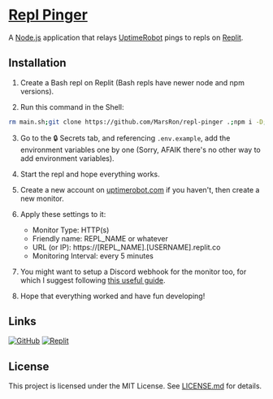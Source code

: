 # [Repl Pinger](https://github.com/MarsRon/repl-pinger#readme)

A [Node.js](https://nodejs.org) application that relays [UptimeRobot](https://uptimerobot.com) pings to repls on [Replit](https://replit.com).



## Installation

1. Create a Bash repl on Replit (Bash repls have newer node and npm versions).

2. Run this command in the Shell:
```sh
rm main.sh;git clone https://github.com/MarsRon/repl-pinger .;npm i -D;npm run build
```

3. Go to the 🔒 Secrets tab, and referencing `.env.example`, add the environment variables one by one (Sorry, AFAIK there's no other way to add environment variables).

4. Start the repl and hope everything works.

5. Create a new account on [uptimerobot.com](https://uptimerobot.com/signUp) if you haven't, then create a new monitor.

6. Apply these settings to it:
   - Monitor Type: HTTP(s)
   - Friendly name: REPL_NAME or whatever
   - URL (or IP): https://[REPL_NAME].[USERNAME].replit.co
   - Monitoring Interval: every 5 minutes

7.  You might want to setup a Discord webhook for the monitor too, for which I suggest following [this useful guide](https://gist.github.com/Log1x/af2c1a9613d155477295f20eece406a3).

8.  Hope that everything worked and have fun developing!



## Links

[![GitHub](https://img.shields.io/badge/Github-%23181711.svg?logo=github&style=flat-square&logoColor=white "GitHub")](https://github.com/MarsRon/repl-pinger#readme)
[![Replit](https://img.shields.io/badge/Replit-%23667881.svg?&logo=repl-dot-it&style=flat-square&logoColor=white "Replit")](https://replit.com/@MarsRon/repl-pinger)



## License

This project is licensed under the MIT License. See [LICENSE.md](https://github.com/MarsRon/repl-pinger/blob/master/LICENSE.md) for details.

